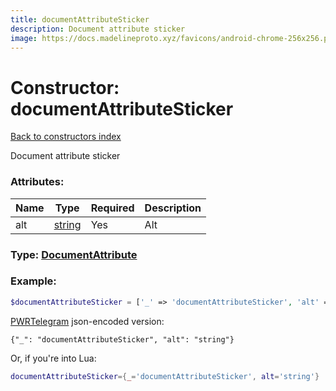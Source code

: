 ```yaml
---
title: documentAttributeSticker
description: Document attribute sticker
image: https://docs.madelineproto.xyz/favicons/android-chrome-256x256.png
---
```

# Constructor: documentAttributeSticker  
[Back to constructors index](index.md)



Document attribute sticker

### Attributes:

| Name     |    Type       | Required | Description |
|----------|---------------|----------|-------------|
|alt|[string](../types/string.md) | Yes|Alt|



### Type: [DocumentAttribute](../types/DocumentAttribute.md)


### Example:

```php
$documentAttributeSticker = ['_' => 'documentAttributeSticker', 'alt' => 'string'];
```  

[PWRTelegram](https://pwrtelegram.xyz) json-encoded version:

```
{"_": "documentAttributeSticker", "alt": "string"}
```


Or, if you're into Lua:

```lua
documentAttributeSticker={_='documentAttributeSticker', alt='string'}

```


